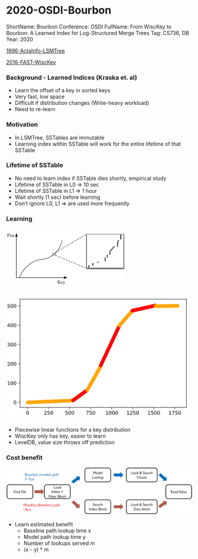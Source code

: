 # 2020-OSDI-Bourbon

ShortName: Bourbon
Conference: OSDI
FullName: From WiscKey to Bourbon: A Learned Index for Log-Structured Merge Trees
Tag: CS736, DB
Year: 2020

[1996-ActaInfo-LSMTree](1996-ActaInfo-LSMTree%201237db6fa1f7808a896ed6bdc59560bb.md) 

[2016-FAST-WiscKey](2016-FAST-WiscKey%201237db6fa1f78087a611cb33919c7dee.md) 

### Background - Learned Indices (Kraska et. al)

- Learn the offset of a key in sorted keys
- Very fast, low space
- Difficult if distribution changes (Write-heavy workload)
- Need to re-learn

### Motivation

- In LSMTree, SSTables are immutable
- Learning index within SSTable will work for the entire lifetime of that SSTable

### Lifetime of SSTable

- No need to learn index if SSTable dies shortly, empirical study
- Lifetime of SSTable in L0 ⇒ 10 sec
- Lifetime of SSTable in L1 ⇒ 1 hour
- Wait shortly (1 sec) before learning
- Don’t ignore L0, L1 ⇒ are used more frequently

### Learning

![images.png](images/images.png)

![image-21.png](images/image%2021.png)

- Piecewise linear functions for a key distribution
- WiscKey only has key, easier to learn
- LevelDB, value size throws off prediction

### Cost benefit

![Screenshot_2024-10-18_065310.png](images/Screenshot_2024-10-18_065310.png)

- Learn estimated benefit
    - Baseline path lookup time x
    - Model path lookup time y
    - Number of lookups served m
    - (x - y) * m